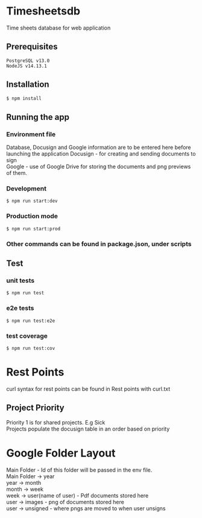 # Timesheetsdb
Time sheets database for web application


## Prerequisites

```
PostgreSQL v13.0
NodeJS v14.13.1
```

## Installation

```bash
$ npm install
```

## Running the app

### Environment file

Database, Docusign and Google information are to be entered here before launching the application
Docusign - for creating and sending documents to sign  
Google - use of Google Drive for storing the documents and png previews of them.  

### Development
```
$ npm run start:dev
```

### Production mode
```
$ npm run start:prod
```

### Other commands can be found in package.json, under scripts

## Test

### unit tests
```
$ npm run test
```

### e2e tests
```
$ npm run test:e2e
```

### test coverage
```
$ npm run test:cov
```

# Rest Points
curl syntax for rest points can be found in Rest points with curl.txt

## Project Priority
Priority 1 is for shared projects. E.g Sick  
Projects populate the docusign table in an order based on priority


# Google Folder Layout
Main Folder - Id of this folder will be passed in the env file.  
Main Folder -> year  
year -> month  
month -> week  
week -> user(name of user) - Pdf documents stored here  
user -> images - png of documents stored here  
user -> unsigned - where pngs are moved to when user unsigns